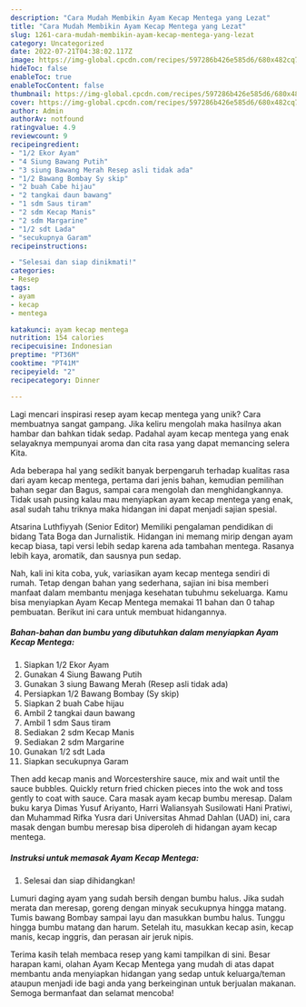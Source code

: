 ```yaml
---
description: "Cara Mudah Membikin Ayam Kecap Mentega yang Lezat"
title: "Cara Mudah Membikin Ayam Kecap Mentega yang Lezat"
slug: 1261-cara-mudah-membikin-ayam-kecap-mentega-yang-lezat
category: Uncategorized
date: 2022-07-21T04:38:02.117Z
image: https://img-global.cpcdn.com/recipes/597286b426e585d6/680x482cq70/ayam-kecap-mentega-foto-resep-utama.jpg
hideToc: false
enableToc: true
enableTocContent: false
thumbnail: https://img-global.cpcdn.com/recipes/597286b426e585d6/680x482cq70/ayam-kecap-mentega-foto-resep-utama.jpg
cover: https://img-global.cpcdn.com/recipes/597286b426e585d6/680x482cq70/ayam-kecap-mentega-foto-resep-utama.jpg
author: Admin
authorAv: notfound
ratingvalue: 4.9
reviewcount: 9
recipeingredient:
- "1/2 Ekor Ayam"
- "4 Siung Bawang Putih"
- "3 siung Bawang Merah Resep asli tidak ada"
- "1/2 Bawang Bombay Sy skip"
- "2 buah Cabe hijau"
- "2 tangkai daun bawang"
- "1 sdm Saus tiram"
- "2 sdm Kecap Manis"
- "2 sdm Margarine"
- "1/2 sdt Lada"
- "secukupnya Garam"
recipeinstructions:

- "Selesai dan siap dinikmati!"
categories:
- Resep
tags:
- ayam
- kecap
- mentega

katakunci: ayam kecap mentega 
nutrition: 154 calories
recipecuisine: Indonesian
preptime: "PT36M"
cooktime: "PT41M"
recipeyield: "2"
recipecategory: Dinner

---
```





Lagi mencari inspirasi resep ayam kecap mentega yang unik? Cara membuatnya sangat gampang. Jika keliru mengolah maka hasilnya akan hambar dan bahkan tidak sedap. Padahal ayam kecap mentega yang enak selayaknya mempunyai aroma dan cita rasa yang dapat memancing selera Kita.





Ada beberapa hal yang sedikit banyak berpengaruh terhadap kualitas rasa dari ayam kecap mentega, pertama dari jenis bahan, kemudian pemilihan bahan segar dan Bagus, sampai cara mengolah dan menghidangkannya. Tidak usah pusing kalau mau menyiapkan ayam kecap mentega yang enak,      asal sudah tahu triknya maka hidangan ini dapat menjadi sajian spesial.














Atsarina Luthfiyyah (Senior Editor) Memiliki pengalaman pendidikan di bidang Tata Boga dan Jurnalistik. Hidangan ini memang mirip dengan ayam kecap biasa, tapi versi lebih sedap karena ada tambahan mentega. Rasanya lebih kaya, aromatik, dan sausnya pun sedap.






Nah, kali ini kita coba, yuk, variasikan ayam kecap mentega sendiri di rumah. Tetap dengan bahan yang sederhana, sajian ini bisa memberi manfaat dalam membantu menjaga kesehatan tubuhmu sekeluarga. Kamu bisa menyiapkan Ayam Kecap Mentega memakai 11 bahan dan 0 tahap pembuatan. Berikut ini cara untuk membuat hidangannya.

<!--inarticleads1-->

##### Bahan-bahan dan bumbu yang dibutuhkan dalam menyiapkan Ayam Kecap Mentega:

1. Siapkan 1/2 Ekor Ayam
1. Gunakan 4 Siung Bawang Putih
1. Gunakan 3 siung Bawang Merah (Resep asli tidak ada)
1. Persiapkan 1/2 Bawang Bombay (Sy skip)
1. Siapkan 2 buah Cabe hijau
1. Ambil 2 tangkai daun bawang
1. Ambil 1 sdm Saus tiram
1. Sediakan 2 sdm Kecap Manis
1. Sediakan 2 sdm Margarine
1. Gunakan 1/2 sdt Lada
1. Siapkan secukupnya Garam


Then add kecap manis and Worcestershire sauce, mix and wait until the sauce bubbles. Quickly return fried chicken pieces into the wok and toss gently to coat with sauce. Cara masak ayam kecap bumbu meresap. Dalam buku karya Dimas Yusuf Ariyanto, Harri Waliansyah Susilowati Hani Pratiwi, dan Muhammad Rifka Yusra dari Universitas Ahmad Dahlan (UAD) ini, cara masak dengan bumbu meresap bisa diperoleh di hidangan ayam kecap mentega. 

<!--inarticleads2-->

##### Instruksi untuk memasak Ayam Kecap Mentega:


1. Selesai dan siap dihidangkan!

Lumuri daging ayam yang sudah bersih dengan bumbu halus. Jika sudah merata dan meresap, goreng dengan minyak secukupnya hingga matang. Tumis bawang Bombay sampai layu dan masukkan bumbu halus. Tunggu hingga bumbu matang dan harum. Setelah itu, masukkan kecap asin, kecap manis, kecap inggris, dan perasan air jeruk nipis. 

Terima kasih telah membaca resep yang kami tampilkan di sini. Besar harapan kami, olahan Ayam Kecap Mentega yang mudah di atas dapat membantu anda menyiapkan hidangan yang sedap untuk keluarga/teman ataupun menjadi ide bagi anda yang berkeinginan untuk berjualan makanan. Semoga bermanfaat dan selamat mencoba!

